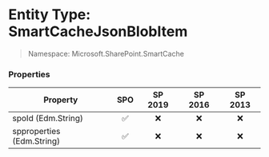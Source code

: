 # Entity Type: SmartCacheJsonBlobItem

> Namespace: Microsoft.SharePoint.SmartCache

### Properties

Property | SPO | SP 2019 | SP 2016 | SP 2013
----------|:---:|:-------:|:-------:|:-------:
spoId (Edm.String) | ✅ | ❌ | ❌ | ❌
spproperties (Edm.String) | ✅ | ❌ | ❌ | ❌